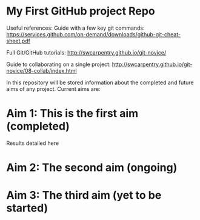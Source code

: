# My First GitHub project Repo

Useful references:
Guide with a few key git commands: https://services.github.com/on-demand/downloads/github-git-cheat-sheet.pdf

Full Git/GitHub tutorials: http://swcarpentry.github.io/git-novice/

Guide to collaborating on a single project: http://swcarpentry.github.io/git-novice/08-collab/index.html

In this repository will be stored information about the completed and future aims of any project. Current aims are:

# Aim 1: This is the first aim (completed)

Results detailed here

# Aim 2: The second aim (ongoing)

# Aim 3: The third aim (yet to be started)

